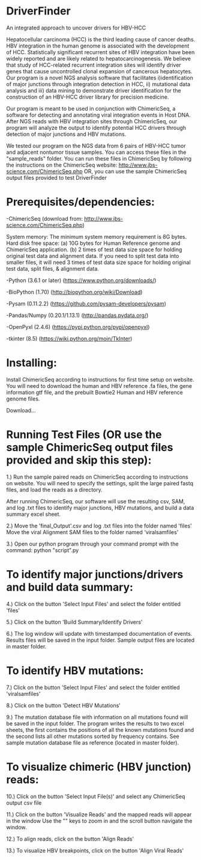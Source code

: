 # DriverFinder
An integrated approach to uncover drivers for HBV-HCC

Hepatocellular carcinoma (HCC) is the third leading cause of cancer deaths. HBV integration in the human genome is associated with the development of HCC. Statistically significant recurrent sites of HBV integration have been widely reported and are likely related to hepatocarcinogenesis. We believe that study of  HCC-related recurrent integration sites will identify driver genes that cause uncontrolled clonal expansion of cancerous hepatocytes. Our program is a novel NGS analysis software that facilitates i)identification of major junctions through integration detection in HCC, ii) mutational data analysis and iii) data mining to demonstrate driver identification for the construction of an HBV-HCC driver library for precision medicine. 

Our program is meant to be used in conjunction with ChimericSeq, a software for detecting and annotating viral integration events in Host DNA. After NGS reads with HBV integration sites through ChimericSeq, our program will analyze the output to identify potential HCC drivers through detection of major junctions and HBV mutations. 

We tested our program on the NGS data from 6 pairs of HBV-HCC tumor and adjacent nontumor tissue samples. You can access these files in the "sample_reads" folder.
You can run these files in ChimericSeq by following the instructions on the ChimericSeq website: http://www.jbs-science.com/ChimericSeq.php
OR, you can use the sample ChimericSeq output files provided to test DriverFinder

# Prerequisites/dependencies:
-ChimericSeq (download from: http://www.jbs-science.com/ChimericSeq.php)
  
  System memory: The minimum system memory requirement is 8G bytes. 
  Hard disk free space: 
  (a) 10G bytes for Human Reference genome and ChimericSeq application. 
  (b) 2 times of test data size space for holding original test data and alignment data. If you need to split test data into smaller files, it will need 3 times of test data size space for holding original test data, split files, & alignment data.

-Python (3.6.1 or later) (https://www.python.org/downloads/)

-BioPython (1.70) (http://biopython.org/wiki/Download)

-Pysam (0.11.2.2) (https://github.com/pysam-developers/pysam)

-Pandas/Numpy (0.20.1/1.13.1) (http://pandas.pydata.org/)

-OpenPyxl (2.4.6) (https://pypi.python.org/pypi/openpyxl)

-tkinter (8.5) (https://wiki.python.org/moin/TkInter)

# Installing:
Install ChimericSeq according to instructions for first time setup on website. You will need to download the human and HBV reference .fa files, the gene information gtf file, and the prebuilt Bowtie2 Human and HBV reference genome files.

Download...

# Running Test Files (OR use the sample ChimericSeq output files provided and skip this step):
1.) Run the sample paired reads on ChimericSeq according to instructions on website. You will need to specify the settings, split the large paired fastq files, and load the reads as a directory.

After running ChimericSeq, our software will use the resulting csv, SAM, and log .txt files to identify major junctions, HBV mutations, and build a data summary excel sheet.

2.) Move the 'final_Output'.csv and log .txt files into the folder named 'files'
    Move the viral Alignment SAM files to the folder named 'viralsamfiles'

3.) Open our python program through your command prompt with the command:
      python "script".py

# To identify major junctions/drivers and build data summary:
4.) Click on the button 'Select Input Files' and select the folder entitled 'files'

5.) Click on the button 'Build Summary/Identify Drivers'

6.) The log window will update with timestamped documentation of events. Results files will be saved in the input folder. Sample output files are located in master folder.
    
# To identify HBV mutations:
7.) Click on the button 'Select Input Files' and select the folder entitled 'viralsamfiles'

8.) Click on the button 'Detect HBV Mutations'

9.) The mutation database file with information on all mutations found will be saved in the input folder. The program writes the results to two excel sheets, the first contains the positions of all the known mutations found and the second lists all other mutations sorted by frequency contains. See sample mutation database file as reference (located in master folder).

# To visualize chimeric (HBV junction) reads:
10.) Click on the button 'Select Input File(s)' and select any ChimericSeq output csv file

11.) Click on the button 'Visualize Reads' and the mapped reads will appear in the window
     Use the "" keys to zoom in and the scroll button navigate the window. 
     
12.) To align reads, click on the button 'Align Reads'
     
13.) To visualize HBV breakpoints, click on the button 'Align Viral Reads'
